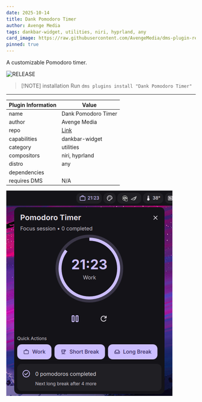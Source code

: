 ```yaml
---
date: 2025-10-14
title: Dank Pomodoro Timer
author: Avenge Media
tags: dankbar-widget, utilities, niri, hyprland, any
card_image: https://raw.githubusercontent.com/AvengeMedia/dms-plugin-registry/master/assets/dank-pomodoro.png
pinned: true
---
```


A customizable Pomodoro timer.


![RELEASE](https://img.shields.io/badge/dynamic/json?url=https%3A%2F%2Fraw.githubusercontent.com%2FAvengeMedia%2Fdms-plugins%2Fmaster%2FDankPomodoroTimer%2Fplugin.json&query=version&style=for-the-badge&label=RELEASE&labelColor=101418&color=9ccbfb)

> [!NOTE] installation
> Run `dms plugins install "Dank Pomodoro Timer"`

---

| Plugin Information                 | Value                                         |
| ---------------------------------- | --------------------------------------------- |
| name                               | Dank Pomodoro Timer                          |
| author                             | Avenge Media      |
| repo                               | [Link](https://github.com/AvengeMedia/dms-plugins)             |
| capabilities                       | dankbar-widget   |
| category                           | utilities     |
| compositors                        | niri, hyprland    |
| distro                             | any         |
| dependencies                       |    |
| requires DMS                       | N/A           |


![Dank Pomodoro Timer Screenshot](https://raw.githubusercontent.com/AvengeMedia/dms-plugin-registry/master/assets/dank-pomodoro.png)

<!-- README not found for https://github.com/AvengeMedia/dms-plugins -->

